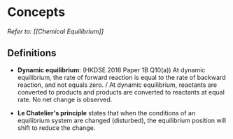 # Concepts
*Refer to: [[Chemical Equilibrium]]*

## Definitions
- **Dynamic equilibrium**: (HKDSE 2016 Paper 1B Q10(a))
  At dynamic equilibrium, the <span class="hi-green">rate of forward reaction is equal to the rate of backward reaction</span>, and <span class="hi-orange">not equals zero</span>. /
  At dynamic equilibrium, reactants are converted to products and products are converted to reactants at equal rate. No net change is observed.

- **Le Chatelier's principle** states that when the conditions of an equilibrium system are changed (disturbed), the <span class="hi-green">equilibrium position will shift to reduce the change</span>.


